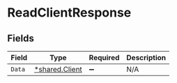 # ReadClientResponse


## Fields

| Field                                           | Type                                            | Required                                        | Description                                     |
| ----------------------------------------------- | ----------------------------------------------- | ----------------------------------------------- | ----------------------------------------------- |
| `Data`                                          | [*shared.Client](../../models/shared/client.md) | :heavy_minus_sign:                              | N/A                                             |
